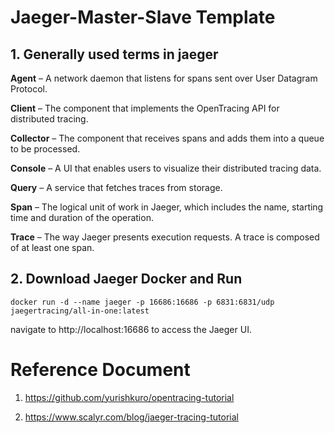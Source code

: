 # Jaeger-Master-Slave Template

## 1. Generally used terms in jaeger

**Agent** – A network daemon that listens for spans sent over User Datagram Protocol.

**Client** – The component that implements the OpenTracing API for distributed tracing.

**Collector** – The component that receives spans and adds them into a queue to be processed.

**Console** – A UI that enables users to visualize their distributed tracing data.

**Query** – A service that fetches traces from storage.

**Span** – The logical unit of work in Jaeger, which includes the name, starting time and duration of the operation.

**Trace** – The way Jaeger presents execution requests. A trace is composed of at least one span.

## 2. Download Jaeger Docker and Run

    docker run -d --name jaeger -p 16686:16686 -p 6831:6831/udp jaegertracing/all-in-one:latest

navigate to http://localhost:16686 to access the Jaeger UI.

# Reference Document

1. https://github.com/yurishkuro/opentracing-tutorial

2. https://www.scalyr.com/blog/jaeger-tracing-tutorial
